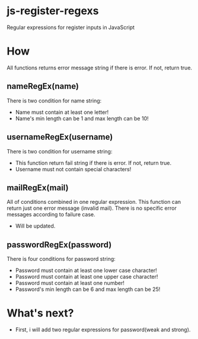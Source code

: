 # js-register-regexs
Regular expressions for register inputs in JavaScript

# How
All functions returns error message string if there is error. If not, return true.

## nameRegEx(name)
There is two condition for name string:
* Name must contain at least one letter!
* Name's min length can be 1 and max length can be 10!

## usernameRegEx(username)
There is two condition for username string:
* This function return fail string if there is error. If not, return true.
* Username must not contain special characters!

## mailRegEx(mail)
All of conditions combined in one regular expression. This function can return just one error message (invalid mail). There is no specific error messages according to failure case.
* Will be updated.

## passwordRegEx(password)
There is four conditions for password string:
* Password must contain at least one lower case character!
* Password must contain at least one upper case character!
* Password must contain at least one number!
* Password's min length can be 6 and max length can be 25!

# What's next?
* First, i will add two regular expressions for password(weak and strong).
